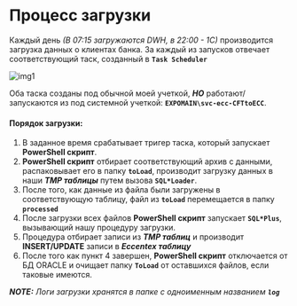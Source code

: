 # Процесс загрузки

  Каждый день _(В 07:15 загружаются DWH, в 22:00 - 1С)_ производится загрузка данных о клиентах банка. За каждый из запусков отвечает соответствующий таск, созданный в **`Task Scheduler`**

  ![img1](https://github.com/CrappyCodeMaker/ECCENTEX-KNOWLEGE/blob/main/Content/1%20Start%20work/1.2%20Load%20from%20CSV/IMG/1.png?raw=true)

  Оба таска созданы под обычной моей учеткой, **_НО_**  работают/запускаются из под системной учеткой: **`EXPOMAIN\svc-ecc-CFTtoECC`**.

#### Порядок загрузки:

1. В заданное время срабатывает тригер таска, который запускает **PowerShell скрипт**.
2. **PowerShell скрипт** отбирает соответствующий архив с данными, распаковывает его в папку **`toLoad`**, производит загрузку данных в наши **_TMP таблицы_** путем вызова **`SQL*Loader`**.
3. После того, как данные из файла были загружены в соответствующую таблицу, файл из **`toLoad`** перемещается в папку **`processed`**
4. После загрузки всех файлов **PowerShell скрипт** запускает **`SQL*Plus`**, вызывающий нашу процедуру загрузки.
5. Процедура отбирает записи из **_TMP таблиц_** и производит **INSERT/UPDATE** записи в **_Eccentex таблицу_**
6. После того как пункт 4 завершен, **PowerShell скрипт** отключается от БД ORACLE и очищает папку **`ToLoad`** от оставшихся файлов, если таковые имеются.

**_NOTE:_** _Логи загрузки хранятся в папке с одноименным названием **`log`**_
